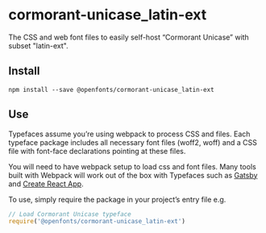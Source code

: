 
# cormorant-unicase_latin-ext

The CSS and web font files to easily self-host “Cormorant Unicase” with subset "latin-ext".

## Install

`npm install --save @openfonts/cormorant-unicase_latin-ext`

## Use

Typefaces assume you’re using webpack to process CSS and files. Each typeface
package includes all necessary font files (woff2, woff) and a CSS file with
font-face declarations pointing at these files.

You will need to have webpack setup to load css and font files. Many tools built
with Webpack will work out of the box with Typefaces such as [Gatsby](https://github.com/gatsbyjs/gatsby)
and [Create React App](https://github.com/facebookincubator/create-react-app).

To use, simply require the package in your project’s entry file e.g.

```javascript
// Load Cormorant Unicase typeface
require('@openfonts/cormorant-unicase_latin-ext')
```
